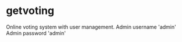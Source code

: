 # getvoting
 Online voting system with user management.
 Admin username 'admin'
 Admin password 'admin'
